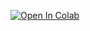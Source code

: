 [![Open In Colab](https://colab.research.google.com/assets/colab-badge.svg)](https://colab.research.google.com/github/deepanjali6111/NST/blob/main/Untitled1%281%29.ipynb)
